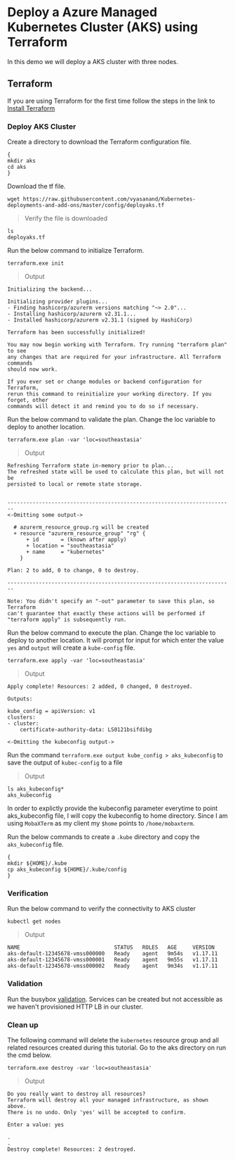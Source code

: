 # Deploy a Azure Managed Kubernetes Cluster (AKS) using Terraform

In this demo we will deploy a AKS cluster with three nodes.

## Terraform

If you are using Terraform for the first time follow the steps in the link to [Install Terraform](docs/01-ProvisionInfra.md#installation)

### Deploy AKS Cluster

Create a directory to download the Terraform configuration file.

```shell
{
mkdir aks
cd aks
}
```
Download the tf file.

```shell
wget https://raw.githubusercontent.com/vyasanand/Kubernetes-deployments-and-add-ons/master/config/deployaks.tf
```
> Verify the file is downloaded

```shell
ls
deployaks.tf
```

Run the below command to initialize Terraform.

```shell
terraform.exe init
```
> Output

```shell
Initializing the backend...

Initializing provider plugins...
- Finding hashicorp/azurerm versions matching "~> 2.0"...
- Installing hashicorp/azurerm v2.31.1...
- Installed hashicorp/azurerm v2.31.1 (signed by HashiCorp)

Terraform has been successfully initialized!

You may now begin working with Terraform. Try running "terraform plan" to see
any changes that are required for your infrastructure. All Terraform commands
should now work.

If you ever set or change modules or backend configuration for Terraform,
rerun this command to reinitialize your working directory. If you forget, other
commands will detect it and remind you to do so if necessary.
```

Run the below command to validate the plan. Change the loc variable to deploy to another location.

```shell
terraform.exe plan -var 'loc=southeastasia'
```
> Output

```shell
Refreshing Terraform state in-memory prior to plan...
The refreshed state will be used to calculate this plan, but will not be
persisted to local or remote state storage.


------------------------------------------------------------------------
<-Omitting some output->

  # azurerm_resource_group.rg will be created
  + resource "azurerm_resource_group" "rg" {
      + id       = (known after apply)
      + location = "southeastasia"
      + name     = "kubernetes"
    }

Plan: 2 to add, 0 to change, 0 to destroy.

------------------------------------------------------------------------

Note: You didn't specify an "-out" parameter to save this plan, so Terraform
can't guarantee that exactly these actions will be performed if
"terraform apply" is subsequently run.
```

Run the below command to execute the plan. Change the loc variable to deploy to another location.
It will prompt for input for which enter the value ```yes``` and ```output``` will create a ```kube-config``` file.

```shell
terraform.exe apply -var 'loc=southeastasia'
```
> Output

```shell
Apply complete! Resources: 2 added, 0 changed, 0 destroyed.

Outputs:

kube_config = apiVersion: v1
clusters:
- cluster:
    certificate-authority-data: LS0121bsifdibg
 
<-Omitting the kubeconfig output->
```

Run the command ```terraform.exe output kube_config > aks_kubeconfig``` to save the output of ```kubec-config``` to a file

> Output

```shell
ls aks_kubeconfig*
aks_kubeconfig
```

In order to explictly provide the kubeconfig parameter everytime to point aks_kubeconfig file, I will copy the kubeconfig to home directory.
Since I am using ```MobaXTerm``` as my client my ```$home``` points to ```/home/mobaxterm```.

Run the below commands to create a ```.kube``` directory and copy the ```aks_kubeconfig``` file.

```shell
{ 
mkdir ${HOME}/.kube
cp aks_kubeconfig ${HOME}/.kube/config
}
```

### Verification

Run the below command to verify the connectivity to AKS cluster

```shell
kubectl get nodes
```

> Output

```shell
NAME                              STATUS   ROLES   AGE     VERSION
aks-default-12345678-vmss000000   Ready    agent   9m54s   v1.17.11
aks-default-12345678-vmss000001   Ready    agent   9m55s   v1.17.11
aks-default-12345678-vmss000002   Ready    agent   9m34s   v1.17.11
```

### Validation

Run the busybox [validation](docs/05-Validation.md#validation). Services can be created but not accessible as we haven't provisioned HTTP LB in our cluster.

### Clean up

The following command will delete the `kubernetes` resource group and all related resources created during this tutorial.
Go to the aks directory on run the cmd below.

```shell
terraform.exe destroy -var 'loc=southeastasia'
```
> Output

```shell
Do you really want to destroy all resources?
Terraform will destroy all your managed infrastructure, as shown above.
There is no undo. Only 'yes' will be accepted to confirm.

Enter a value: yes

.
.
Destroy complete! Resources: 2 destroyed.
  
```
